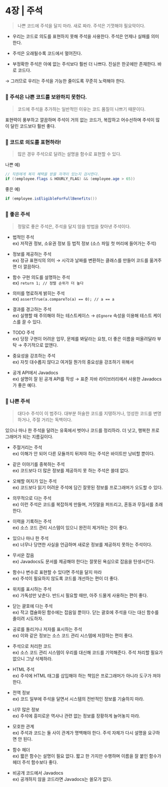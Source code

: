 # 4장 | 주석
> 나쁜 코드에 주석을 달지 마라. 새로 짜라. 주석은 기껏해야 필요악이다.

- 우리는 코드로 의도를 표현하지 못해 주석을 사용한다. 주석은 언제나 실패를 의미한다.

- 주석은 오래될수록 코드에서 멀어진다.

- 부정확한 주석은 아예 없는 주석보다 훨씬 더 나쁘다. 진실은 한곳에만 존재한다. 바로 코드다.

→  그러므로 우리는 주석을 가능한 줄이도록 꾸준히 노력해야 한다.

##

### 📃 주석은 나쁜 코드를 보완하지 못한다.

> 코드에 주석을 추가하는 일반적인 이유는 코드 품질이 나쁘기 때문이다.

표현력이 풍부하고 깔끔하며 주석이 거의 없는 코드가, 복잡하고 어수선하며 주석이 많이 달린 코드보다 훨씬 좋다.

##

### 📃 코드로 의도를 표현하라!

> 많은 경우 주석으로 달려는 설명을 함수로 표현할 수 있다.

나쁜 예)

```java
// 직원에게 복지 혜택을 받을 자격이 있는지 검사한다.
if ((employee.flags & HOURLY_FLAG) && (employee.age > 65))
```

좋은 예)

```java
if (employee.isEligibleForFullBenefits())
```

## 

### 📃 좋은 주석

> 정말로 좋은 주석은, 주석을 달지 않을 방법을 찾아낸 주석이다.

- 법적인 주석  
  ex) 저작권 정보, 소유권 정보 등 법적 정보 (소스 파일 첫 머리에 들어가는 주석)

- 정보를 제공하는 주석  
  ex) 정규 표현식의 의미 → 시각과 날짜를 변환하는 클래스를 만들어 코드를 옮겨주면 더 깔끔하다.

- 함수 구현 의도를 설명하는 주석  
  ex) `return 1; // 정렬 순위가 더 높다`

- 의미를 명료하게 밝히는 주석  
  ex) `assertTrue(a.compareTo(a) == 0); // a == a`

- 결과를 경고하는 주석  
  ex) 실행할 때 주의해야 하는 테스트케이스 → `@Ignore` 속성을 이용해 테스트 케이스를 끌 수 있다.

- TODO 주석  
  ex) 당장 구현이 어려운 업무, 문제를 봐달라는 요청, 더 좋은 이름을 떠올려달라 부탁 → 주기적으로 없앤다.

- 중요성을 강조하는 주석  
  ex) 자칫 대수롭지 않다고 여겨질 뭔가의 중요성을 강조하기 위해서

- 공개 API에서 Javadocs  
  ex) 설명이 잘 된 공개 API를 작성 → 표준 자바 라이브러리에서 사용한 Javadocs가 좋은 예다.

##

### 📃 나쁜 주석

> 대다수 주석이 이 범주다. 대부분 허술한 코드를 지탱하거나, 엉성한 코드를 변명하거나, 주절 거리는 독백이다.

있으나 마나 한 주석을 달려는 유혹에서 벗어나 코드를 정리하라. 더 낫고, 행복한 프로그래머가 되는 지름길이다.

- 주절거리는 주석  
  ex) 이해가 안 되어 다른 모듈까지 뒤져야 하는 주석은 바이트만 낭비할 뿐이다.

- 같은 이야기를 중복하는 주석  
  ex) 코드보다 더 많은 정보를 제공하지 못 하는 주석은 쓸데 없다.

- 오해할 여지가 있는 주석  
  ex) 코드보다 읽기 어려운 주석에 담긴 잘못된 정보를 프로그래머가 오도할 수 있다.

- 의무적으로 다는 주석  
  ex) 이런 주석은 코드를 복잡하게 만들며, 거짓말을 퍼뜨리고, 혼동과 무질서를 초래한다.

- 이력을 기록하는 주석  
  ex) 소스 코드 관리 시스템이 있으니 완전히 제거하는 것이 좋다.

- 있으나 마나 한 주석  
  ex) 너무나 당연한 사실을 언급하며 새로운 정보를 제공하지 못하는 주석이다.

- 무서운 잡음  
  ex) Javadocs도 문서를 제공해야 한다는 잘못된 욕심으로 잡음을 탄생시킨다.

- 함수나 변수로 표현할 수 있다면 주석을 달지 마라  
  ex) 주석이 필요하지 않도록 코드를 개선하는 편이 더 좋다.

- 위치를 표시하는 주석  
  ex) 가독성만 낮춘다. 반드시 필요할 때만, 아주 드물게 사용하는 편이 좋다.

- 닫는 괄호에 다는 주석  
  ex) 작고 캡슐화된 함수에는 잡음일 뿐이다. 닫는 괄호에 주석을 다는 대신 함수를 줄이려 시도하자.

- 공로를 돌리거나 저자를 표시하는 주석  
  ex) 이와 같은 정보는 소스 코드 관리 시스템에 저장하는 편이 좋다.

- 주석으로 처리한 코드  
  ex) 소스 코드 관리 시스템이 우리를 대신해 코드를 기억해준다. 주석 처리할 필요가 없으니 그냥 삭제하라.

- HTML 주석  
  ex) 주석에 HTML 태그를 삽입해야 하는 책임은 프로그래머가 아니라 도구가 져야 한다.

- 전역 정보  
  ex) 코드 일부에 주석을 달면서 시스템의 전반적인 정보를 기술하지 마라.

- 너무 많은 정보  
  ex) 주석에 흥미로운 역사나 관련 없는 정보를 장황하게 늘어놓지 마라.

- 모호한 관계  
  ex) 주석과 코드는 둘 사이 관계가 명백해야 한다. 주석 자체가 다시 설명을 요구하면 안 된다.

- 함수 헤더  
  ex) 짧은 함수는 설명이 필요 없다. 짧고 한 가지만 수행하며 이름을 잘 붙인 함수가 헤더 주석 함수보다 좋다.

- 비공개 코드에서 Javadocs  
  ex) 공개하지 않을 코드라면 Javadocs는 쓸모가 없다.